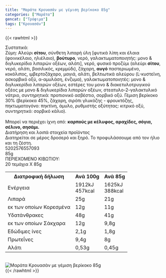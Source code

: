 ```yaml
---
title: "Μαράτα Κρουασάν με γέμιση βερίκοκο 85g"
categories: ["Μαράτα"]
gencat: ["Τρόφιμα"]
tags: ["Κρουασάν"]
---
```

{{< rawhtml >}}

<div class="sload304"><div class="product"><div id="sistatika">Συστατικά:</div><div class="alltext">Ζύμη: Αλεύρι <b>σίτου</b>, σύνθετη λιπαρή ύλη [φυτικά λίπη και έλαια (φοινικέλαιο, ηλιέλαιο), <b>βούτυρο</b>, νερό, γαλακτωματοποιητής: μονο &amp; διγλυκερίδια λιπαρών οξέων, αλάτι], νερό, φυσικό προζύμι (αλεύρι <b>σίτου</b>, νερό, αλάτι, βασιλικός, κρεμμύδι), ζάχαρη, <b>αυγό</b> παστεριωμένο, κοκόλιπος, ιμβερτοζάχαρο, μαγιά, αλάτι, βελτιωτικά αλεύρου (L-κυστεϊνη, ασκορβικό οξύ, α-αμυλάση, ένζυμα), γαλακτωματοποιητές: μονο &amp; διγλυκερίδια λιπαρών οξέων, εστέρες του μονο &amp; διακετυλοτρυγικού οξέος με μονο &amp; διγλυκερίδια λιπαρών οξέων, στεατυλο-2-γαλακτυλικό νάτριο, συντηρητικά: προπιονικό ασβέστιο, σορβικό οξύ. Γέμιση βερίκοκο 30% (βερίκοκα 45%, ζάχαρη, σιρόπι γλυκόζης - φρουκτόζης, πηκτωματογόνο: πηκτίνη, άμυλο, ρυθμιστής οξύτητας: κιτρικό οξύ, συντηρητικό: σορβικό κάλιο).<br><br>Μπορεί να περιέχει ίχνη από: <b>καρπούς με κέλυφος, αραχίδες, σόγια, σέλινο, σησάμι.</b></div><div id="loipa">Διατήρηση και λοιπά στοιχεία προϊόντος</div><div class="alltext">Διατηρείται σε μέρος δροσερό και ξηρό. Το προφυλάσσουμε από τον ήλιο και τη ζέστη.</div><div id="barcode"><div id="barimage1"></div><span id="bartext">5202576557093</span></div><div id="varos"><div id="varosimage1"></div><span id="varostext">85g</span></div><div id="kivotio">ΠΕΡΙΕΧΟΜΕΝΟ ΚΙΒΩΤΙΟΥ:<br>20 τεμάχια Χ 85g</div><div class="tabout"><table id="diatable"><tbody><tr><th>Διατροφική δήλωση</th><th>Ανά 100g</th><th>Ανά 85g</th></tr><tr><td class="texr2">Ενέργεια</td><td class="texr">1912kJ<br>457kcal</td><td class="texr">1625kJ<br>388kcal</td></tr><tr><td class="texr2">Λιπαρά</td><td class="texr">25g</td><td class="texr">21g</td></tr><tr><td class="gray">εκ των οποίων Κορεσµένα</td><td class="gray2">12g</td><td class="gray2">11g</td></tr><tr><td class="texr2">Yδατάνθρακες</td><td class="texr">48g</td><td class="texr">41g</td></tr><tr><td class="gray">εκ των οποίων Σάκχαρα</td><td class="gray2">12g</td><td class="gray2">9,8g</td></tr><tr><td class="texr2">Eδώδιμες ίνες</td><td class="texr">2,1g</td><td class="texr">1,8g</td></tr><tr><td class="texr2">Πρωτεΐνες</td><td class="texr">9,4g</td><td class="texr">8g</td></tr><tr><td class="texr2">Αλάτι</td><td class="texr">0,53g</td><td class="texr">0,45g</td></tr></tbody></table></div><br><div class="pimg"><img alt="Μαράτα Κρουασάν με γέμιση βερίκοκο 85g" title="Μαράτα Κρουασάν με γέμιση βερίκοκο 85g" src="/media/images/marata-krouasan-me-gemish-berikoko-85g.jpg"></div></div></div>
{{< /rawhtml >}}


